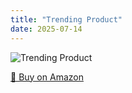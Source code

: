 ```yaml
---
title: "Trending Product"
date: 2025-07-14
---
```


<img src="" alt="Trending Product" style="max-width:100%;"/>

[🛒 Buy on Amazon](?tag=dineshtechblo-21)